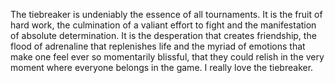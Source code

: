The tiebreaker is undeniably the essence of all tournaments. It is the fruit of hard work, the culmination of a valiant effort to fight and the manifestation of absolute determination. It is the desperation that creates friendship, the flood of adrenaline that replenishes life and the myriad of emotions that make one feel ever so momentarily blissful, that they could relish in the very moment where everyone belongs in the game. I really love the tiebreaker.
